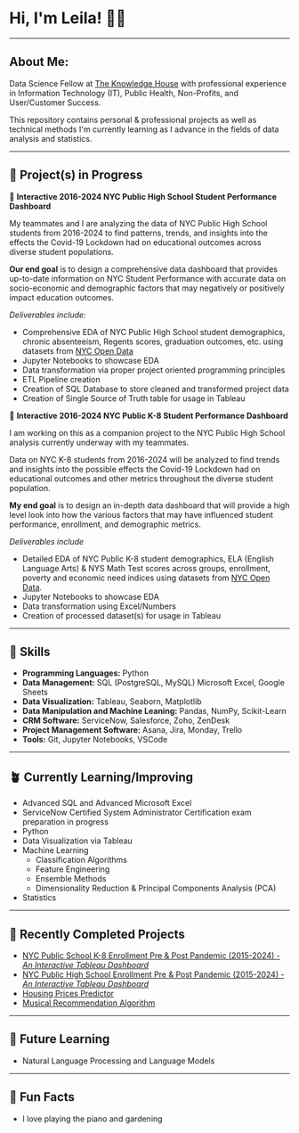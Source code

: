 # Hi, I'm Leila! 👋🏾
___

## About Me: 
Data Science Fellow at [The Knowledge House](https://www.theknowledgehouse.org/technology_fellowship/) with professional experience in Information Technology (IT), Public Health, Non-Profits, and User/Customer Success. 

This repository contains personal & professional projects as well as technical methods I'm currently learning as I advance in the fields of data analysis and statistics.
___
## 🛫 Project(s) in Progress

🗽 **Interactive 2016-2024 NYC Public High School Student Performance Dashboard**

My teammates and I are analyzing the data of NYC Public High School students from 2016-2024 to find patterns, trends, and insights into the effects the Covid-19 Lockdown had on educational outcomes across diverse student populations.

**Our end goal** is to design a comprehensive data dashboard that provides up-to-date information on NYC Student Performance with accurate data on socio-economic and demographic factors that may negatively or positively impact education outcomes. 

*Deliverables include:*

* Comprehensive EDA of NYC Public High School student demographics, chronic absenteeism, Regents scores, graduation outcomes, etc. using datasets from [NYC Open Data](https://opendata.cityofnewyork.us/)
* Jupyter Notebooks to showcase EDA
* Data transformation via proper project oriented programming principles
* ETL Pipeline creation 
* Creation of SQL Database to store cleaned and transformed project data
* Creation of Single Source of Truth table for usage in Tableau


🍎 **Interactive 2016-2024 NYC Public K-8 Student Performance Dashboard**

I am working on this as a companion project to the NYC Public High School analysis currently underway with my teammates.

Data on NYC K-8 students from 2016-2024 will be analyzed to find trends and insights into the possible effects the Covid-19 Lockdown had on educational outcomes and other metrics throughout the diverse student population.

**My end goal** is to design an in-depth data dashboard that will provide a high level look into how the various factors that may have influenced student performance, enrollment, and demographic metrics.

*Deliverables include*

* Detailed EDA of NYC Public K-8 student demographics, ELA (English Language Arts) & NYS Math Test scores across groups, enrollment, poverty and economic need indices using datasets from [NYC Open Data](https://opendata.cityofnewyork.us/).
* Jupyter Notebooks to showcase EDA
* Data transformation using Excel/Numbers 
* Creation of processed dataset(s) for usage in Tableau
___
##  🧰 Skills
* **Programming Languages:** Python
* **Data Management:** SQL (PostgreSQL, MySQL) Microsoft Excel, Google Sheets
* **Data Visualization:** Tableau, Seaborn, Matplotlib
* **Data Manipulation and Machine Leaning:** Pandas, NumPy, Scikit-Learn
* **CRM Software:** ServiceNow, Salesforce, Zoho, ZenDesk
* **Project Management Software:** Asana, Jira, Monday, Trello
* **Tools:** Git, Jupyter Notebooks, VSCode
___
## 🪴 Currently Learning/Improving
* Advanced SQL and Advanced Microsoft Excel
* ServiceNow Certified System Administrator Certification exam preparation in progress
* Python
* Data Visualization via Tableau 
* Machine Learning
  * Classification Algorithms
  * Feature Engineering
  * Ensemble Methods
  * Dimensionality Reduction & Principal Components Analysis (PCA)
* Statistics
___
## 🌟 Recently Completed Projects
* [NYC Public School K-8 Enrollment Pre & Post Pandemic (2015-2024) - _An Interactive Tableau Dashboard_](https://public.tableau.com/views/NYCPublicSchoolK-8EnrollmentPrePostPandmic2015-2024/NYCK-8EnrollmentPrePostPandemic2015-2024?:language=en-US&:sid=&:redirect=auth&:display_count=n&:origin=viz_share_link)
* [NYC Public High School Enrollment Pre & Post Pandemic (2015-2024) - _An Interactive Tableau Dashboard_](https://public.tableau.com/app/profile/leila.stambuli/viz/NYCPublicHighSchoolEnrollmentPrePostPandemic2015-2024/NYCPublicHighSchoolEnrollmentPrePostPandemic2015-2026)
* [Housing Prices Predictor](https://github.com/thetechleila/Housing-Prices-Predictor)
* [Musical Recommendation Algorithm](https://github.com/thetechleila/Music-Recommendation-Algorithm)
___
## 💫 Future Learning
* Natural Language Processing and Language Models
___
## 🎡 Fun Facts
* I love playing the piano and gardening
